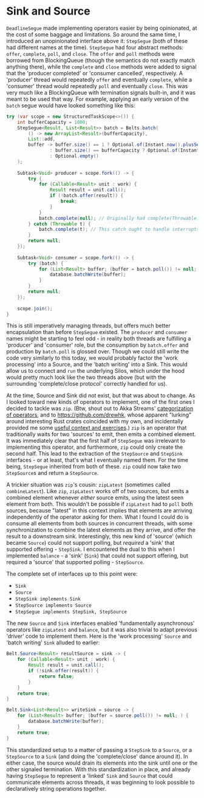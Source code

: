 # Sink and Source

`DeadlineSegue` made implementing operators easier by being opinionated, at the cost of some baggage and limitations. So
around the same time, I introduced an unopinionated interface above it: `StepSegue` (both of these had different names
at the time). `StepSegue` had four abstract methods: `offer`, `complete`, `poll`, and `close`. The `offer` and `poll`
methods were borrowed from BlockingQueue (though the semantics do not exactly match anything there), while the
`complete` and `close` methods were added to signal that the 'producer completed' or 'consumer cancelled', respectively.
A 'producer' thread would repeatedly `offer` and eventually `complete`, while a 'consumer' thread would repeatedly
`poll` and eventually `close`. This was very much like a BlockingQueue with termination signals built-in, and it was
meant to be used that way. For example, applying an early version of the `batch` segue would have looked something like
this:

``` java
try (var scope = new StructuredTaskScope<>()) {
    int bufferCapacity = 1000;
    StepSegue<Result, List<Result>> batch = Belts.batch(
        () -> new ArrayList<Result>(bufferCapacity),
        List::add,
        buffer -> buffer.size() == 1 ? Optional.of(Instant.now().plusSeconds(5))
                : buffer.size() == bufferCapacity ? Optional.of(Instant.MIN)
                : Optional.empty()
    );
    
    Subtask<Void> producer = scope.fork(() -> {
        try {
            for (Callable<Result> unit : work) {
                Result result = unit.call();
                if (!batch.offer(result)) {
                    break;
                }
            }
            batch.complete(null); // Originally had complete(Throwable), not complete() and completeAbruptly(Throwable)
        } catch (Throwable t) {
            batch.complete(t); // This catch ought to handle interrupts, suppress exceptions, and re-throw, but I didn't know that yet
        }
        return null;
    });
    
    Subtask<Void> consumer = scope.fork(() -> {
        try (batch) {
            for (List<Result> buffer; (buffer = batch.poll()) != null; ) {
                database.batchWrite(buffer);
            }
        }
        return null;
    });
    
    scope.join();
}
```

This is still imperatively managing threads, but offers much better encapsulation than before `StepSegue` existed. The
`producer` and `consumer` names might be starting to feel odd - in reality both threads are fulfilling a 'producer' and
'consumer' role, but the consumption by `batch.offer` and production by `batch.poll` is glossed over. Though we could
still write the code very similarly to this today, we would probably factor the 'work processing' into a Source, and the
'batch writing' into a Sink. This would allow us to connect and `run` the underlying Silos, which under the hood would
pretty much look like the two threads above (but with the surrounding 'complete/close protocol' correctly handled for
us).

At the time, Source and Sink did not exist, but that was about to change. As I looked toward new kinds of operators
to implement, one of the first ones I decided to tackle was `zip`. (Btw, shout out to Akka Streams'
[categorization of operators](https://doc.akka.io/docs/akka/current/stream/operators/index.html), and to
https://github.com/drewhk, whose apparent "lurking" around interesting Rust crates coincided with my own, and
incidentally provided me some
[useful context and exercises](https://github.com/rust-lang/futures-rs/issues/110#issuecomment-244320924).) `zip` is an
operator that traditionally waits for two 'sources' to emit, then emits a combined element. It was immediately clear
that the first half of `StepSegue` was irrelevant to implementing this operator, and furthermore, `zip` could only
create the second half. This lead to the extraction of the `StepSource` and `StepSink` interfaces - or at least, that's
what I eventually named them. For the time being, `StepSegue` inherited from both of these. `zip` could now take two
`StepSource`s and return a `StepSource`.

A trickier situation  was `zip`'s cousin: `zipLatest` (sometimes called `combineLatest`). Like `zip`, `zipLatest` works
off of two sources, but emits a combined element whenever <em>either</em> source emits, using the latest seen element
from both. This wouldn't be possible if `zipLatest` had to `poll` both sources, because "latest" in this context implies
that elements are arriving independently of the operator asking for them. What I found I could do is consume all
elements from both sources in concurrent threads, with some synchronization to combine the latest elements as they
arrive, and offer the result to a downstream sink. Interestingly, this new kind of 'source' (which became `Source`)
could not support polling, but <em>required</em> a 'sink' that supported offering - `StepSink`. I encountered the dual
to this when I implemented `balance` - a 'sink' (`Sink`) that could not support offering, but required a 'source' that
supported polling - `StepSource`.

The complete set of interfaces up to this point were:
 - `Sink`
 - `Source`
 - `StepSink implements Sink`
 - `StepSource implements Source`
 - `StepSegue implements StepSink, StepSource`

The new `Source` and `Sink` interfaces enabled 'fundamentally asynchronous' operators like `zipLatest` and `balance`, 
but it was also trivial to adapt previous 'driver' code to implement them. Here is the 'work processing' `Source` and
'batch writing' `Sink` alluded to earlier:

``` java
Belt.Source<Result> resultSource = sink -> {
    for (Callable<Result> unit : work) {
        Result result = unit.call();
        if (!sink.offer(result)) {
            return false;
        }
    }
    return true;
}

Belt.Sink<List<Result>> writeSink = source -> {
    for (List<Result> buffer; (buffer = source.poll()) != null; ) {
        database.batchWrite(buffer);
    }
    return true;
}
```

This standardized setup to a matter of passing a `StepSink` to a `Source`, or a `StepSource` to a `Sink` (and doing the
'complete/close' dance around it). In either case, the source would drain its elements into the sink until one or the
other signaled termination. With this standardization in place, and already having `StepSegue` to represent a 'linked'
`Sink` and `Source` that could communicate elements across threads, it was beginning to look possible to declaratively
string operations together.
